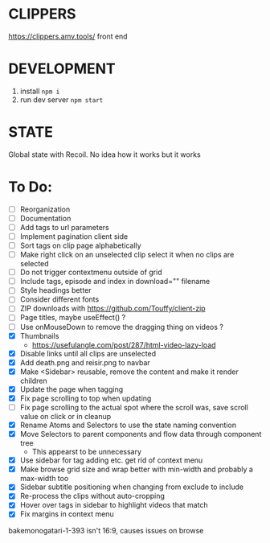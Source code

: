 # CLIPPERS

https://clippers.amv.tools/ front end

# DEVELOPMENT

1. install `npm i`
2. run dev server `npm start`

# STATE

Global state with Recoil. No idea how it works but it works

# To Do:

- [ ] Reorganization
- [ ] Documentation
- [ ] Add tags to url parameters
- [ ] Implement pagination client side
- [ ] Sort tags on clip page alphabetically
- [ ] Make right click on an unselected clip select it when no clips are selected
- [ ] Do not trigger contextmenu outside of grid
- [ ] Include tags, episode and index in download="" filename
- [ ] Style headings better
- [ ] Consider different fonts
- [ ] ZIP downloads with https://github.com/Touffy/client-zip
- [ ] Page titles, maybe useEffect() ?
- [ ] Use onMouseDown to remove the dragging thing on videos ?
- [x] Thumbnails
  - https://usefulangle.com/post/287/html-video-lazy-load
- [x] Disable links until all clips are unselected
- [x] Add death.png and reisir.png to navbar
- [x] Make \<Sidebar\> reusable, remove the content and make it render children
- [x] Update the page when tagging
- [x] Fix page scrolling to top when updating
- [ ] Fix page scrolling to the actual spot where the scroll was, save scroll value on click or in cleanup
- [x] Rename Atoms and Selectors to use the state naming convention
- [x] Move Selectors to parent components and flow data through component tree
  - This appearst to be unnecessary
- [x] Use sidebar for tag adding etc. get rid of context menu
- [x] Make browse grid size and wrap better with min-width and probably a max-width too
- [x] Sidebar subtitle positioning when changing from exclude to include
- [x] Re-process the clips without auto-cropping
- [x] Hover over tags in sidebar to highlight videos that match
- [x] Fix margins in context menu

bakemonogatari-1-393 isn't 16:9, causes issues on browse
